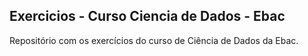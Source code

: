 ## Exercicios - Curso Ciencia de Dados - Ebac
Repositório com os exercícios do curso de Ciência de Dados da Ebac.
